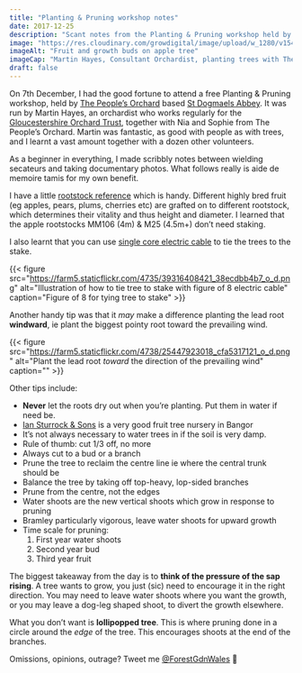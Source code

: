 ```yaml
---
title: "Planting & Pruning workshop notes"
date: 2017-12-25
description: "Scant notes from the Planting & Pruning workshop held by The People’s Orchard in St Dogmaels on 7th December 2017"
image: "https://res.cloudinary.com/growdigital/image/upload/w_1280/v1543958825/buds-38517307965.jpg"
imageAlt: "Fruit and growth buds on apple tree"
imageCap: "Martin Hayes, Consultant Orchardist, planting trees with The People’s Orchard project, St Dogmaels"
draft: false
---
```


On 7th December, I had the good fortune to attend a free Planting & Pruning workshop, held by [The People’s Orchard](http://www.stdogmaelsabbey.org.uk/peoplesorchard) based [St Dogmaels Abbey](http://stdogmaelsabbey.org.uk/). It was run by Martin Hayes, an orchardist who works regularly for the [Gloucestershire Orchard Trust](https://glosorchards.org/home/), together with Nia and Sophie from The People’s Orchard. Martin was fantastic, as good with people as with trees, and I learnt a vast amount together with a dozen other volunteers.

As a beginner in everything, I made scribbly notes between wielding secateurs and taking documentary photos. What follows really is aide de memoire tamis for my own benefit.

I have a little [rootstock reference](https://www.forestgarden.wales/rootstock-reference/) which is handy. Different highly bred fruit (eg apples, pears, plums, cherries etc) are grafted on to different rootstock, which determines their vitality and thus height and diameter. I learned that the apple rootstocks MM106 (4m) & M25 (4.5m+) don’t need staking.

I also learnt that you can use [single core electric cable](https://duckduckgo.com/?q=single+core+electric+wire&t=ffab&iax=images&ia=images) to tie the trees to the stake.

{{< figure src="https://farm5.staticflickr.com/4735/39316408421_38ecdbb4b7_o_d.png" alt="Illustration of how to tie tree to stake with figure of 8 electric cable" caption="Figure of 8 for tying tree to stake" >}}

Another handy tip was that it _may_ make a difference planting the lead root **windward**, ie plant the biggest pointy root toward the prevailing wind.

{{< figure src="https://farm5.staticflickr.com/4738/25447923018_cfa5317121_o_d.png" alt="Plant the lead root _toward_ the direction of the prevailing wind" caption="" >}}

Other tips include:

* **Never** let the roots dry out when you’re planting. Put them in water if need be.
* [Ian Sturrock & Sons](http://www.iansturrockandsons.co.uk/) is a very good fruit tree nursery in Bangor
* It’s not always necessary to water trees in if the soil is very damp.
* Rule of thumb: cut 1/3 off, no more
* Always cut to a bud or a branch
* Prune the tree to reclaim the centre line ie where the central trunk should be
* Balance the tree by taking off top-heavy, lop-sided branches
* Prune from the centre, not the edges
* Water shoots are the new vertical shoots which grow in response to pruning
* Bramley particularly vigorous, leave water shoots for upward growth
* Time scale for pruning:
  1. First year water shoots
  2. Second year bud
  3. Third year fruit

The biggest takeaway from the day is to **think of the pressure of the sap rising**. A tree wants to grow, you just (sic) need to encourage it in the right direction. You may need to leave water shoots where you want the growth, or you may leave a dog-leg shaped shoot, to divert the growth elsewhere.

What you don’t want is **lollipopped tree**. This is where pruning done in a circle around the _edge_ of the tree. This encourages shoots at the end of the branches.

Omissions, opinions, outrage? Tweet me [@ForestGdnWales](https://twitter.com/forestgdnwales) 🙂
